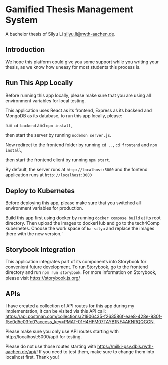 
# Gamified Thesis Management System

A bachelor thesis of Silyu Li silyu.li@rwth-aachen.de. 

## Introduction

We hope this platform could give you some support while you writing your thesis, as we know how uneasy for most students this process is.

## Run This App Locally

Before running this app locally, please make sure that you are using all environment variables for local testing.

This application uses React as its frontend, Express as its backend and MongoDB as its database, to run this app locally, please:

run `cd backend` and `npm install`,

then start the server by running `nodemon server.js`.

Now redirect to the frontend folder by running `cd ..`, `cd frontend` and `npm install`,

then start the frontend client by running `npm start`.

By default, the server runs at `http://localhost:5000` and the fontend application runs at `http://localhost:3000`

## Deploy to Kubernetes

Before deploying this app, please make sure that you switched all environment variables for production.

Build this app first using docker by running `docker compose build` at its root directory. Then upload the images to dockerHub and go to the tech4Comp kubernetes. Choose the work space of `ba-silyu` and replace the images there with the new version.`

## Storybook Integration

This application integrates part of its components into Storybook for convenient future development. To run Storybook, go to the frontend directory and run `npm run storybook`. For more information on Storybook, please visit https://storybook.js.org/

## APIs

I have created a collection of API routes for this app during my implementation, it can be visited via this API call: https://api.postman.com/collections/21906435-f263586f-eae8-428e-930f-f5e0d5e03fc0?access_key=PMAT-01H4HFM07TAYB1NF4AKNRQQGGN. 

Please make sure you only use API routes starting with http://localhost:5000/api/ for testing. 

Please do not use those routes starting with https://milki-psy.dbis.rwth-aachen.de/api/! If you need to test them, make sure to change them into localhost first. Thank you!